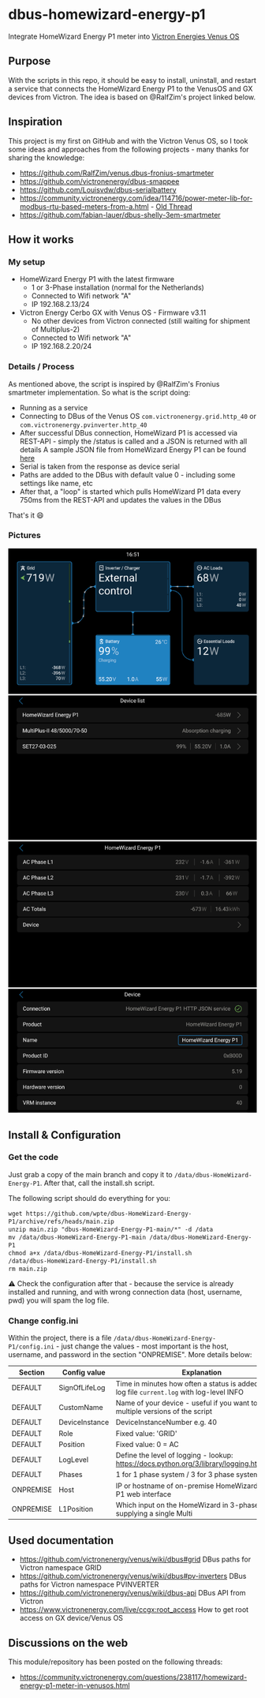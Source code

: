 # dbus-homewizard-energy-p1
Integrate HomeWizard Energy P1 meter into [Victron Energies Venus OS](https://github.com/victronenergy/venus)

## Purpose
With the scripts in this repo, it should be easy to install, uninstall, and restart a service that connects the HomeWizard Energy P1 to the VenusOS and GX devices from Victron.
The idea is based on @RalfZim's project linked below.

## Inspiration
This project is my first on GitHub and with the Victron Venus OS, so I took some ideas and approaches from the following projects - many thanks for sharing the knowledge:
- https://github.com/RalfZim/venus.dbus-fronius-smartmeter
- https://github.com/victronenergy/dbus-smappee
- https://github.com/Louisvdw/dbus-serialbattery
- https://community.victronenergy.com/idea/114716/power-meter-lib-for-modbus-rtu-based-meters-from-a.html - [Old Thread](https://community.victronenergy.com/questions/85564/eastron-sdm630-modbus-energy-meter-community-editi.html)
- https://github.com/fabian-lauer/dbus-shelly-3em-smartmeter

## How it works
### My setup
- HomeWizard Energy P1 with the latest firmware 
  - 1 or 3-Phase installation (normal for the Netherlands)
  - Connected to Wifi network "A"
  - IP 192.168.2.13/24  
- Victron Energy Cerbo GX with Venus OS - Firmware v3.11
  - No other devices from Victron connected (still waiting for shipment of Multiplus-2)
  - Connected to Wifi network "A"
  - IP 192.168.2.20/24

### Details / Process
As mentioned above, the script is inspired by @RalfZim's Fronius smartmeter implementation.
So what is the script doing:
- Running as a service
- Connecting to DBus of the Venus OS `com.victronenergy.grid.http_40` or `com.victronenergy.pvinverter.http_40`
- After successful DBus connection, HomeWizard P1 is accessed via REST-API - simply the /status is called and a JSON is returned with all details
  A sample JSON file from HomeWizard Energy P1 can be found [here](docs/homewizard-energy-p1.json)
- Serial is taken from the response as device serial
- Paths are added to the DBus with default value 0 - including some settings like name, etc
- After that, a "loop" is started which pulls HomeWizard P1 data every 750ms from the REST-API and updates the values in the DBus

That's it 😄

### Pictures
![Tile Overview](img/VenusOs_Overview.png)
![Remote Console - Overview](img/VenusOs_DeviceList.png) 
![SmartMeter - Values](img/VenusOs_P1.png)
![SmartMeter - Device Details](img/VenusOs_Service.png)

## Install & Configuration
### Get the code
Just grab a copy of the main branch and copy it to `/data/dbus-HomeWizard-Energy-P1`.
After that, call the install.sh script.

The following script should do everything for you:
```
wget https://github.com/wpte/dbus-HomeWizard-Energy-P1/archive/refs/heads/main.zip
unzip main.zip "dbus-HomeWizard-Energy-P1-main/*" -d /data
mv /data/dbus-HomeWizard-Energy-P1-main /data/dbus-HomeWizard-Energy-P1
chmod a+x /data/dbus-HomeWizard-Energy-P1/install.sh
/data/dbus-HomeWizard-Energy-P1/install.sh
rm main.zip
```
⚠️ Check the configuration after that - because the service is already installed and running, and with wrong connection data (host, username, pwd) you will spam the log file.

### Change config.ini
Within the project, there is a file `/data/dbus-HomeWizard-Energy-P1/config.ini` - just change the values - most important is the host, username, and password in the section "ONPREMISE". More details below:

| Section  | Config value | Explanation |
| ------------- | ------------- | ------------- |
| DEFAULT  | SignOfLifeLog  | Time in minutes how often a status is added to the log file `current.log` with log-level INFO |
| DEFAULT  | CustomName  | Name of your device - useful if you want to run multiple versions of the script |
| DEFAULT  | DeviceInstance  | DeviceInstanceNumber e.g. 40 |
| DEFAULT  | Role | Fixed value:  'GRID' |
| DEFAULT  | Position | Fixed value: 0 = AC|
| DEFAULT  | LogLevel  | Define the level of logging - lookup: https://docs.python.org/3/library/logging.html#levels |
| DEFAULT  | Phases  | 1 for 1 phase system / 3 for 3 phase system |
| ONPREMISE  | Host | IP or hostname of on-premise HomeWizard Energy P1 web interface |
| ONPREMISE  | L1Position | Which input on the HomeWizard in 3-phase grid is supplying a single Multi |

<!-- ### Remapping L1
In a 3-phase grid with a single Multi, Venus OS expects L1 to be supplying the only Multi. This is not always the case. If for example your Multi is supplied by L3 (Input `C` on the HomeWizard) your GX device will show AC Loads as consuming from both L1 and L3. Setting `L1Position` to the appropriate HomeWizard input allows for remapping the phases and showing correct data on the GX device.

If your single Multi is connected to the Input `A` on the HomeWizard you don't need to change this setting. Setting `L1Position` to `2` would swap the `B` CT & Voltage sensors data on the HomeWizard with the `A` CT & Voltage sensors data on the HomeWizard. Respectively, setting `L1Position` to `3` would swap `A` and `C` inputs. -->

## Used documentation
- https://github.com/victronenergy/venus/wiki/dbus#grid   DBus paths for Victron namespace GRID
- https://github.com/victronenergy/venus/wiki/dbus#pv-inverters   DBus paths for Victron namespace PVINVERTER
- https://github.com/victronenergy/venus/wiki/dbus-api   DBus API from Victron
- https://www.victronenergy.com/live/ccgx:root_access   How to get root access on GX device/Venus OS

## Discussions on the web
This module/repository has been posted on the following threads:
- https://community.victronenergy.com/questions/238117/homewizard-energy-p1-meter-in-venusos.html
